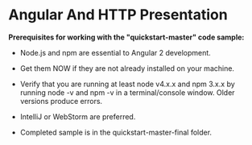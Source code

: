# Angular And HTTP Presentation

**Prerequisites for working with the "quickstart-master" code sample:**

  * Node.js and npm are essential to Angular 2 development.

  * Get them NOW if they are not already installed on your machine.
  
  * Verify that you are running at least node v4.x.x and npm 3.x.x by running node -v and npm -v in a terminal/console window. Older versions produce errors.

  * IntelliJ or WebStorm are preferred.

  * Completed sample is in the quickstart-master-final folder.
